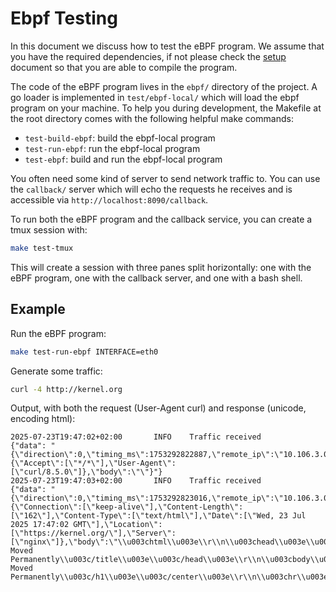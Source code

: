 # Ebpf Testing

In this document we discuss how to test the eBPF program. We assume
that you have the required dependencies, if not please check the
[setup](./SETUP.md) document so that you are able to compile the
program.

The code of the eBPF program lives in the `ebpf/` directory of the
project. A go loader is implemented in `test/ebpf-local/` which will
load the ebpf program on your machine. To help you during development,
the Makefile at the root directory comes with the following helpful
make commands:

- `test-build-ebpf`: build the ebpf-local program
- `test-run-ebpf`: run the ebpf-local program
- `test-ebpf`: build and run the ebpf-local program

You often need some kind of server to send network traffic to. You can
use the `callback/` server which will echo the requests he receives
and is accessible via `http://localhost:8090/callback`.

To run both the eBPF program and the callback service, you can create
a tmux session with:

```bash
make test-tmux
```

This will create a session with three panes split horizontally: one
with the eBPF program, one with the callback server, and one with a
bash shell.

## Example

Run the eBPF program:

```bash
make test-run-ebpf INTERFACE=eth0
```

Generate some traffic:

```bash
curl -4 http://kernel.org
```

Output, with both the request (User-Agent curl) and response (unicode,
encoding html):

```text
2025-07-23T19:47:02+02:00       INFO    Traffic received        {"data": "{\"direction\":0,\"timing_ms\":1753292822887,\"remote_ip\":\"10.106.3.0\",\"remote_port\":50684,\"method\":\"GET\",\"status_code\":0,\"path\":\"/\",\"version\":\"1.1\",\"headers\":{\"Accept\":[\"*/*\"],\"User-Agent\":[\"curl/8.5.0\"]},\"body\":\"\"}"}
2025-07-23T19:47:03+02:00       INFO    Traffic received        {"data": "{\"direction\":0,\"timing_ms\":1753292823016,\"remote_ip\":\"10.106.3.0\",\"remote_port\":50684,\"method\":\"\",\"status_code\":301,\"path\":\"\",\"version\":\"1.1\",\"headers\":{\"Connection\":[\"keep-alive\"],\"Content-Length\":[\"162\"],\"Content-Type\":[\"text/html\"],\"Date\":[\"Wed, 23 Jul 2025 17:47:02 GMT\"],\"Location\":[\"https://kernel.org/\"],\"Server\":[\"nginx\"]},\"body\":\"\\u003chtml\\u003e\\r\\n\\u003chead\\u003e\\u003ctitle\\u003e301 Moved Permanently\\u003c/title\\u003e\\u003c/head\\u003e\\r\\n\\u003cbody\\u003e\\r\\n\\u003ccenter\\u003e\\u003ch1\\u003e301 Moved Permanently\\u003c/h1\\u003e\\u003c/center\\u003e\\r\\n\\u003chr\\u003e\\u003ccenter\\u003enginx\\u003c/center\\u003e\\r\\n\\u003c/body\\u003e\\r\\n\\u003c/html\\u003e\\r\\n\"}"}
```
